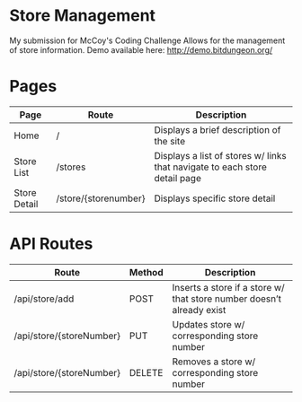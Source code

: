 # Store Management
My submission for McCoy's Coding Challenge
Allows for the management of store information.
Demo available here: http://demo.bitdungeon.org/

# Pages
| Page         | Route                | Description                                                                |
|--------------|----------------------|----------------------------------------------------------------------------|
| Home         | /                    | Displays a brief description of the site                                   |
| Store List   | /stores              | Displays a list of stores w/ links that navigate to each store detail page |
| Store Detail | /store/{storenumber} | Displays specific store detail                                             |

# API Routes
| Route                    | Method | Description                                                           |
|--------------------------|--------|-----------------------------------------------------------------------|
| /api/store/add           | POST   | Inserts a store if a store w/ that store number doesn’t already exist |
| /api/store/{storeNumber} | PUT    | Updates store w/ corresponding store number                           |
| /api/store/{storeNumber} | DELETE | Removes a store w/ corresponding store number                         |
